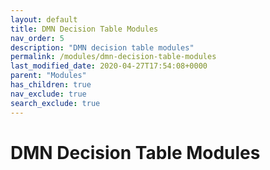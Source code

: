 ```yaml
---
layout: default
title: DMN Decision Table Modules
nav_order: 5
description: "DMN decision table modules"
permalink: /modules/dmn-decision-table-modules
last_modified_date: 2020-04-27T17:54:08+0000
parent: "Modules"
has_children: true
nav_exclude: true
search_exclude: true
---
```


# DMN Decision Table Modules
